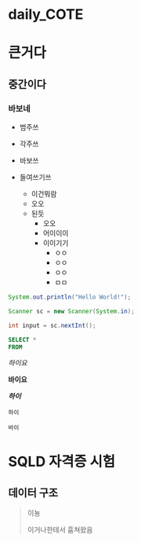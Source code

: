 # daily_COTE
#  큰거다

##  중간이다

###  바보네

* 범주쓰



*  각주쓰
*  바보쓰
*  들여쓰기쓰
   * 이건뭐람
   * 오오
   * 된듯
     * 오오
     * 어이이이
     * 이이기기
       * ㅇㅇ
       * ㅇㅇ
       * ㅇㅇ
       * ㅁㅁ



``` java
System.out.println("Hello World!");

Scanner sc = new Scanner(System.in);

int input = sc.nextInt();
```





```sql
SELECT *
FROM 
```

*하이요*

**바이요**

***하이***

`하이`

``바이``

#  SQLD 자격증 시험

  ##  데이터 구조

> 이뇽
>
> 이거나한테서 훔쳐왔음



